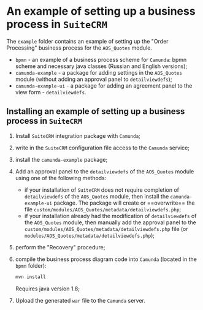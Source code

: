 # An example of setting up a business process in `SuiteCRM`

The `example` folder contains an example of setting up the "Order Processing" business process for the `AOS_Quotes` module.

* `bpmn` - an example of a business process scheme for `Camunda`: bpmn scheme and necessary java classes (Russian and English versions);
* `camunda-example` - a package for adding settings in the `AOS_Quotes` module (without adding an approval panel to `detailviewdefs`);
* `camunda-example-ui` - a package for adding an agreement panel to the view form - `detailviewdefs`.

## Installing an example of setting up a business process in `SuiteCRM`

1. Install `SuiteCRM` integration package with `Camunda`;
2. write in the `SuiteCRM` configuration file access to the `Camunda` service;
3. install the `camunda-example` package;
4. Add an approval panel to the `detailviewdefs` of the `AOS_Quotes` module using one of the following methods:
   * if your installation of `SuiteCRM` does not require completion of `detailviewdefs` of the `AOS_Quotes` module, then install the `camunda-example-ui` package. The package will create or ==overwrite== the file `custom/modules/AOS_Quotes/metadata/detailviewdefs.php`;
   * if your installation already had the modification of `detailviewdefs` of the `AOS_Quotes` module, then manually add the approval panel to the `custom/modules/AOS_Quotes/metadata/detailviewdefs.php` file (or `modules/AOS_Quotes/metadata/detailviewdefs.php`);
5. perform the "Recovery" procedure;
6. compile the business process diagram code into `Camunda` (located in the `bpmn` folder):
 
    ```sh
    mvn install
    ```

    Requires java version 1.8;

7. Upload the generated `war` file to the `Camunda` server.
